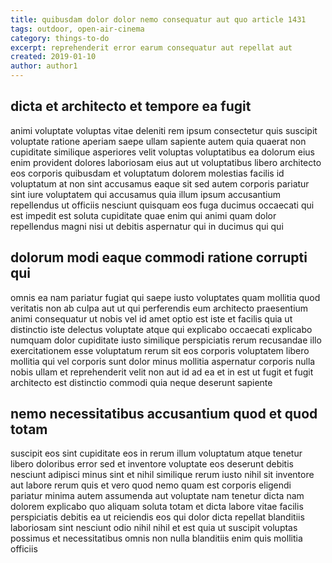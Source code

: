 ```yaml
---
title: quibusdam dolor dolor nemo consequatur aut quo article 1431
tags: outdoor, open-air-cinema
category: things-to-do
excerpt: reprehenderit error earum consequatur aut repellat aut
created: 2019-01-10
author: author1
---
```


## dicta et architecto et tempore ea fugit

animi voluptate voluptas vitae deleniti rem ipsum consectetur quis suscipit voluptate ratione aperiam saepe ullam sapiente autem quia quaerat non cupiditate similique asperiores velit voluptas voluptatibus ea dolorum eius enim provident dolores laboriosam eius aut ut voluptatibus libero architecto eos corporis quibusdam et voluptatum dolorem molestias facilis id voluptatum at non sint accusamus eaque sit sed autem corporis pariatur sint iure voluptatem qui accusamus quia illum ipsum accusantium repellendus ut officiis nesciunt quisquam eos fuga ducimus occaecati qui est impedit est soluta cupiditate quae enim qui animi quam dolor repellendus magni nisi ut debitis aspernatur qui in ducimus qui qui

## dolorum modi eaque commodi ratione corrupti qui

omnis ea nam pariatur fugiat qui saepe iusto voluptates quam mollitia quod veritatis non ab culpa aut ut qui perferendis eum architecto praesentium animi consequatur ut nobis vel id amet optio est iste et facilis quia ut distinctio iste delectus voluptate atque qui explicabo occaecati explicabo numquam dolor cupiditate iusto similique perspiciatis rerum recusandae illo exercitationem esse voluptatum rerum sit eos corporis voluptatem libero mollitia qui vel corporis sunt dolor minus mollitia aspernatur corporis nulla nobis ullam et reprehenderit velit non aut id ad ea et in est ut fugit et fugit architecto est distinctio commodi quia neque deserunt sapiente

## nemo necessitatibus accusantium quod et quod totam

suscipit eos sint cupiditate eos in rerum illum voluptatum atque tenetur libero doloribus error sed et inventore voluptate eos deserunt debitis nesciunt adipisci minus sint et nihil similique rerum iusto nihil sit inventore aut labore rerum quis et vero quod nemo quam est corporis eligendi pariatur minima autem assumenda aut voluptate nam tenetur dicta nam dolorem explicabo quo aliquam soluta totam et dicta labore vitae facilis perspiciatis debitis ea ut reiciendis eos qui dolor dicta repellat blanditiis laboriosam sint nesciunt odio nihil nihil et est quia ut suscipit voluptas possimus et necessitatibus omnis non nulla blanditiis enim quis mollitia officiis
